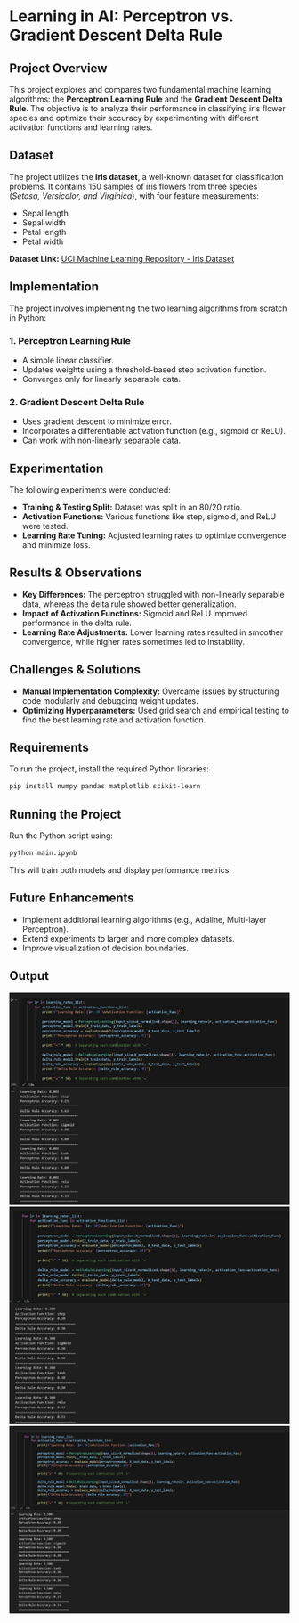 # Learning in AI: Perceptron vs. Gradient Descent Delta Rule

## Project Overview
This project explores and compares two fundamental machine learning algorithms: the **Perceptron Learning Rule** and the **Gradient Descent Delta Rule**. The objective is to analyze their performance in classifying iris flower species and optimize their accuracy by experimenting with different activation functions and learning rates.

## Dataset
The project utilizes the **Iris dataset**, a well-known dataset for classification problems. It contains 150 samples of iris flowers from three species (*Setosa, Versicolor, and Virginica*), with four feature measurements:
- Sepal length
- Sepal width
- Petal length
- Petal width

**Dataset Link:** [UCI Machine Learning Repository - Iris Dataset](https://archive.ics.uci.edu/dataset/53/iris)

## Implementation
The project involves implementing the two learning algorithms from scratch in Python:

### 1. Perceptron Learning Rule
- A simple linear classifier.
- Updates weights using a threshold-based step activation function.
- Converges only for linearly separable data.

### 2. Gradient Descent Delta Rule
- Uses gradient descent to minimize error.
- Incorporates a differentiable activation function (e.g., sigmoid or ReLU).
- Can work with non-linearly separable data.

## Experimentation
The following experiments were conducted:
- **Training & Testing Split:** Dataset was split in an 80/20 ratio.
- **Activation Functions:** Various functions like step, sigmoid, and ReLU were tested.
- **Learning Rate Tuning:** Adjusted learning rates to optimize convergence and minimize loss.

## Results & Observations
- **Key Differences:** The perceptron struggled with non-linearly separable data, whereas the delta rule showed better generalization.
- **Impact of Activation Functions:** Sigmoid and ReLU improved performance in the delta rule.
- **Learning Rate Adjustments:** Lower learning rates resulted in smoother convergence, while higher rates sometimes led to instability.

## Challenges & Solutions
- **Manual Implementation Complexity:** Overcame issues by structuring code modularly and debugging weight updates.
- **Optimizing Hyperparameters:** Used grid search and empirical testing to find the best learning rate and activation function.

## Requirements
To run the project, install the required Python libraries:
```bash
pip install numpy pandas matplotlib scikit-learn
```

## Running the Project
Run the Python script using:
```bash
python main.ipynb
```
This will train both models and display performance metrics.

## Future Enhancements
- Implement additional learning algorithms (e.g., Adaline, Multi-layer Perceptron).
- Extend experiments to larger and more complex datasets.
- Improve visualization of decision boundaries.

## Output
![Sudoku Solver Screenshot](https://github.com/Muradhameed921/Learning-in-AI-Perceptron-vs.-Gradient-Descent-Delta-Rule/blob/main/O1.jpg)
![Sudoku Solver Screenshot](https://github.com/Muradhameed921/Learning-in-AI-Perceptron-vs.-Gradient-Descent-Delta-Rule/blob/main/O2.jpg)
![Sudoku Solver Screenshot](https://github.com/Muradhameed921/Learning-in-AI-Perceptron-vs.-Gradient-Descent-Delta-Rule/blob/main/O3.jpg)
